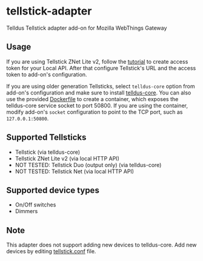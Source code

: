 # tellstick-adapter

Telldus Tellstick adapter add-on for Mozilla WebThings Gateway

## Usage

If you are using Tellstick ZNet Lite v2, follow the [tutorial](https://api.telldus.net/localapi/api/authentication.html) to create access token for your Local API. After that configure Tellstick's URL and the access token to add-on's configuration.

If you are using older generation Tellsticks, select `telldus-core` option from add-on's configuration and make sure to install
[telldus-core](http://developer.telldus.com/wiki/TellStickInstallationSource).
You can also use the provided [Dockerfile](./docker/Dockerfile) to create a container,
which exposes the telldus-core service socket to port 50800. If you are using the container,
modify add-on's `socket` configuration to point to the TCP port, such as `127.0.0.1:50800`.

## Supported Tellsticks

- Tellstick (via telldus-core)
- Tellstick ZNet Lite v2 (via local HTTP API)
- NOT TESTED: Tellstick Duo (output only) (via telldus-core)
- NOT TESTED: Tellstick Net (via local HTTP API)

## Supported device types

- On/Off switches
- Dimmers

## Note

This adapter does not support adding new devices to telldus-core.
Add new devices by editing [tellstick.conf](http://developer.telldus.com/wiki/TellStick_conf) file.
